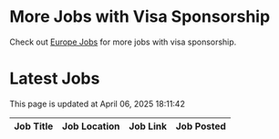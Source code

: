 # More Jobs with Visa Sponsorship

Check out [Europe Jobs](https://github.com/sureshparimi/europejobs#latest-jobs) for more jobs with visa sponsorship.

# Latest Jobs

This page is updated at April 06, 2025 18:11:42

| Job Title | Job Location | Job Link | Job Posted |
| --- | --- | --- | --- |
